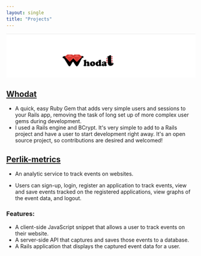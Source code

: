 ```yaml
---
layout: single 
title: "Projects"
---
```


![Whodat logo](../assets/images/whodat-logo-wide.png)

## [Whodat](https://github.com/bperlik/whodat) ##

<a href="http://github.com/bperlik/whodat" target="/assets/images/whodat-logo-small.png"></a>

* A quick, easy Ruby Gem that adds very simple users and sessions to your Rails app, removing the task of long set up of more complex user gems during development.
* I used a Rails engine and BCrypt. It's very simple to add to a Rails project and have a user to start development right away. It's an open source project, so contributions are desired and welcomed!


## [Perlik-metrics](https://github.com/bperlik/perlik-metrics) ##

* An analytic service to track events on websites.

* Users can sign-up, login, register an application to track events, view and save events tracked on the registered applications, view graphs of the event data, and logout.

### Features: ###
* A client-side JavaScript snippet that allows a user to track events on their website.
* A server-side API that captures and saves those events to a database.
* A Rails application that displays the captured event data for a user.


